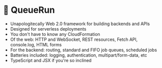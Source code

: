 # 🐇 QueueRun

* Unapologitecally Web 2.0 framework for building backends and APIs
* Designed for serverless deployments
* You don't have to know any CloudFormation
* Of the web: HTTP and WebSocket, REST resources, Fetch API, console.log, HTML forms
* For the backend: routing, standard and FIFO job queues, scheduled jobs
* Batteries included: logging, authentication, multipart/form-data, etc
* TypeScript and JSX if you're so inclined